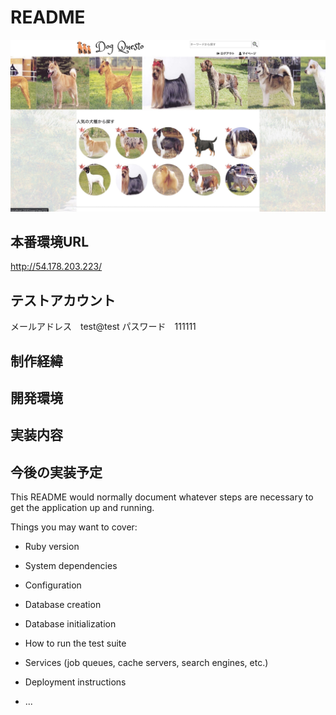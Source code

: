 # README
![画像名](https://github.com/ekusuy26/dog-picture-book/blob/master/reademe_image/top-page1.jpg)

## 本番環境URL
http://54.178.203.223/

## テストアカウント
メールアドレス　test@test
パスワード　111111

## 制作経緯

## 開発環境

## 実装内容

## 今後の実装予定

This README would normally document whatever steps are necessary to get the
application up and running.

Things you may want to cover:

* Ruby version

* System dependencies

* Configuration

* Database creation

* Database initialization

* How to run the test suite

* Services (job queues, cache servers, search engines, etc.)

* Deployment instructions

* ...
